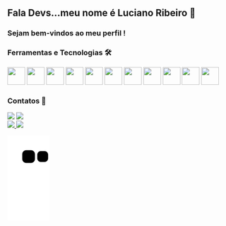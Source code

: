 ## Fala Devs...meu nome é Luciano Ribeiro 👋
### Sejam bem-vindos ao meu perfil !

### Ferramentas e Tecnologias 🛠️
<div>
  <img src="https://cdn.jsdelivr.net/gh/devicons/devicon/icons/javascript/javascript-original.svg" width="40" height="40"/>
  <img src="https://cdn.jsdelivr.net/gh/devicons/devicon/icons/typescript/typescript-original.svg" width="40" height="40"/>
  <img src="https://cdn.jsdelivr.net/gh/devicons/devicon/icons/css3/css3-original.svg" width="40" height="40"/>  
  <img src="https://cdn.jsdelivr.net/gh/devicons/devicon/icons/html5/html5-original.svg" width="40" height="40"/>   
  <img src="https://cdn.jsdelivr.net/gh/devicons/devicon/icons/react/react-original.svg" width="40" height="40"/>
  <img src="https://cdn.jsdelivr.net/gh/devicons/devicon/icons/materialui/materialui-original.svg" width="40" height="40"/>  
  <img src="https://cdn.jsdelivr.net/gh/devicons/devicon/icons/jest/jest-plain.svg" width="40" height="40"/>          
  <img src="https://cdn.jsdelivr.net/gh/devicons/devicon/icons/nodejs/nodejs-original.svg" width="40" height="40"/>  
  <img src="https://cdn.jsdelivr.net/gh/devicons/devicon/icons/npm/npm-original-wordmark.svg" width="40" height="40"/>          
  <img src="https://cdn.jsdelivr.net/gh/devicons/devicon/icons/git/git-original.svg" width="40" height="40"/>   
  <img src="https://cdn.jsdelivr.net/gh/devicons/devicon/icons/mysql/mysql-original-wordmark.svg" width="40" height="40"/>        
</div>

### Contatos 🤙
<div style={margin-bottom: 1rem}> 
  <a href="https://www.linkedin.com/in/luciano-ribeiro-santos/" target="_blank"><img src="https://img.shields.io/badge/LinkedIn-0077B5?style=for-the-badge&logo=linkedin&logoColor=white"></a>
  <a href = "mailto:luciano.eng.soft@gmail.com"><img src="https://img.shields.io/badge/Gmail-D14836?style=for-the-badge&logo=gmail&logoColor=white" target="_blank"></a>
</div>

<div>
  <a href="https://github.com/LucianoRib5">
  <img height="180em" src="https://github-readme-stats.vercel.app/api/top-langs/?username=LucianoRib5&layout=compact&langs_count=7&theme=highcontrast"/>
  <img height="180em" src="https://github-readme-stats.vercel.app/api?username=LucianoRib5&show_icons=true&theme=highcontrast&include_all_commits=true&count_private=true"/>
</div>

 ![Snake animation](https://github.com/lucianorib5/lucianorib5/blob/output/github-contribution-grid-snake.svg)

